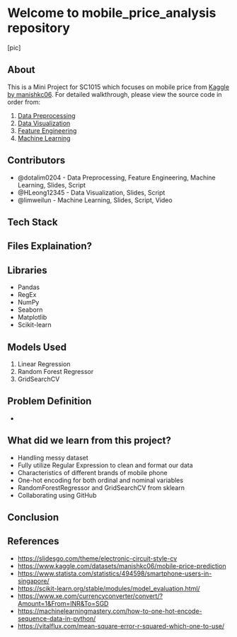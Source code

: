 # Welcome to mobile_price_analysis repository

[pic]

## About

This is a Mini Project for SC1015 which focuses on mobile price from [Kaggle by manishkc06](https://www.kaggle.com/datasets/manishkc06/mobile-price-prediction). For detailed walkthrough, please view the source code in order from:

1. [Data Preprocessing](Data%20Preprocessing.ipynb)
2. [Data Visualization](Exploratory%20Data%20Analysis.ipynb)
3. [Feature Engineering](Feature%20Engineering.ipynb)
4. [Machine Learning](Machine%20Learning.ipynb)

## Contributors

- @dotalim0204 - Data Preprocessing, Feature Engineering, Machine Learning, Slides, Script
- @HLeong12345 - Data Visualization, Slides, Script
- @limweilun - Machine Learning, Slides, Script, Video

## Tech Stack

## Files Explaination? 

## Libraries

- Pandas
- RegEx
- NumPy
- Seaborn
- Matplotlib
- Scikit-learn

## Models Used

1. Linear Regression
2. Random Forest Regressor
3. GridSearchCV

## Problem Definition

- 



## What did we learn from this project?

- Handling messy dataset
- Fully utilize Regular Expression to clean and format our data
- Characteristics of different brands of mobile phone
- One-hot encoding for both ordinal and nominal variables
- RandomForestRegressor and GridSearchCV from sklearn
- Collaborating using GitHub

## Conclusion

## References
- <https://slidesgo.com/theme/electronic-circuit-style-cv>
- <https://www.kaggle.com/datasets/manishkc06/mobile-price-prediction>
- <https://www.statista.com/statistics/494598/smartphone-users-in-singapore/>
- <https://scikit-learn.org/stable/modules/model_evaluation.html/>
- <https://www.xe.com/currencyconverter/convert/?Amount=1&From=INR&To=SGD>
- <https://machinelearningmastery.com/how-to-one-hot-encode-sequence-data-in-python/>
- <https://vitalflux.com/mean-square-error-r-squared-which-one-to-use/>
